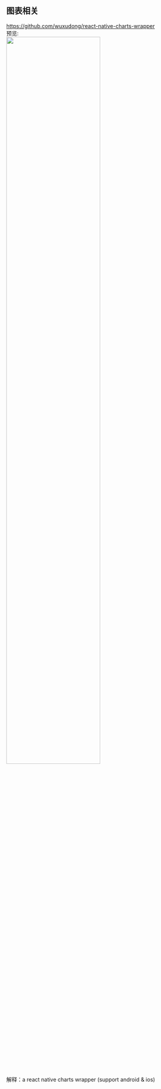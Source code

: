 ## 图表相关<br>
https://github.com/wuxudong/react-native-charts-wrapper<br>
预览:<br>
<img src="https://raw.githubusercontent.com/wuxudong/react-native-charts-wrapper/master/screenshot/Android%20ScreenShot.png" width="70%"/>
<br>
解释：a react native charts wrapper (support android & ios)
<br>
